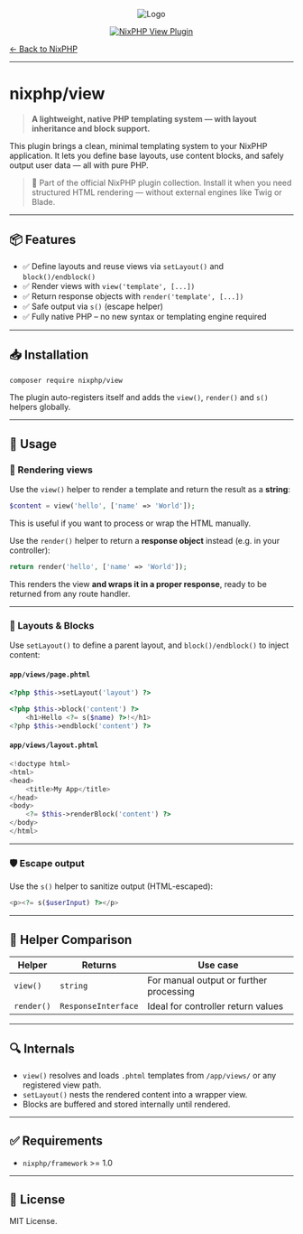 <div align="center" style="text-align: center;">

![Logo](https://nixphp.github.io/docs/assets/nixphp-logo-small-square.png)

[![NixPHP View Plugin](https://github.com/nixphp/view/actions/workflows/php.yml/badge.svg)](https://github.com/nixphp/view/actions/workflows/php.yml)

</div>

[← Back to NixPHP](https://github.com/nixphp/framework)

---

# nixphp/view

> **A lightweight, native PHP templating system — with layout inheritance and block support.**

This plugin brings a clean, minimal templating system to your NixPHP application.
It lets you define base layouts, use content blocks, and safely output user data — all with pure PHP.

> 🧩 Part of the official NixPHP plugin collection.
> Install it when you need structured HTML rendering — without external engines like Twig or Blade.

---

## 📦 Features

* ✅ Define layouts and reuse views via `setLayout()` and `block()/endblock()`
* ✅ Render views with `view('template', [...])`
* ✅ Return response objects with `render('template', [...])`
* ✅ Safe output via `s()` (escape helper)
* ✅ Fully native PHP – no new syntax or templating engine required

---

## 📥 Installation

```bash
composer require nixphp/view
```

The plugin auto-registers itself and adds the `view()`, `render()` and `s()` helpers globally.

---

## 🚀 Usage

### 🧱 Rendering views

Use the `view()` helper to render a template and return the result as a **string**:

```php
$content = view('hello', ['name' => 'World']);
```

This is useful if you want to process or wrap the HTML manually.

Use the `render()` helper to return a **response object** instead (e.g. in your controller):

```php
return render('hello', ['name' => 'World']);
```

This renders the view **and wraps it in a proper response**, ready to be returned from any route handler.

---

### 🧩 Layouts & Blocks

Use `setLayout()` to define a parent layout, and `block()/endblock()` to inject content:

#### `app/views/page.phtml`

```php
<?php $this->setLayout('layout') ?>

<?php $this->block('content') ?>
    <h1>Hello <?= s($name) ?>!</h1>
<?php $this->endblock('content') ?>
```

#### `app/views/layout.phtml`

```php
<!doctype html>
<html>
<head>
    <title>My App</title>
</head>
<body>
    <?= $this->renderBlock('content') ?>
</body>
</html>
```

---

### 🛡️ Escape output

Use the `s()` helper to sanitize output (HTML-escaped):

```php
<p><?= s($userInput) ?></p>
```

---

## 🔁 Helper Comparison

| Helper     | Returns             | Use case                                |
| ---------- | ------------------- | --------------------------------------- |
| `view()`   | `string`            | For manual output or further processing |
| `render()` | `ResponseInterface` | Ideal for controller return values      |

---

## 🔍 Internals

* `view()` resolves and loads `.phtml` templates from `/app/views/` or any registered view path.
* `setLayout()` nests the rendered content into a wrapper view.
* Blocks are buffered and stored internally until rendered.

---

## ✅ Requirements

* `nixphp/framework` >= 1.0

---

## 📄 License

MIT License.